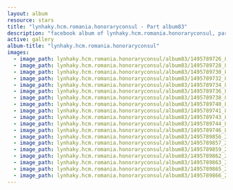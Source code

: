```yaml
---
layout: album
resource: stars
title: "lynhaky.hcm.romania.honoraryconsul - Part album83"
description: "facebook album of lynhaky.hcm.romania.honoraryconsul, part album83."
active: gallery
album-title: "lynhaky.hcm.romania.honoraryconsul"
images:
  - image_path: lynhaky.hcm.romania.honoraryconsul/album83/1495789726_8u9a5381.jpg
  - image_path: lynhaky.hcm.romania.honoraryconsul/album83/1495789728_8u9a5387.jpg
  - image_path: lynhaky.hcm.romania.honoraryconsul/album83/1495789730_8u9a5388.jpg
  - image_path: lynhaky.hcm.romania.honoraryconsul/album83/1495789732_8u9a5407.jpg
  - image_path: lynhaky.hcm.romania.honoraryconsul/album83/1495789734_8u9a5436.jpg
  - image_path: lynhaky.hcm.romania.honoraryconsul/album83/1495789736_8u9a5530.jpg
  - image_path: lynhaky.hcm.romania.honoraryconsul/album83/1495789738_8u9a5533.jpg
  - image_path: lynhaky.hcm.romania.honoraryconsul/album83/1495789740_8u9a5538.jpg
  - image_path: lynhaky.hcm.romania.honoraryconsul/album83/1495789741_8u9a5563.jpg
  - image_path: lynhaky.hcm.romania.honoraryconsul/album83/1495789743_8u9a5569.jpg
  - image_path: lynhaky.hcm.romania.honoraryconsul/album83/1495789744_8u9a5581.jpg
  - image_path: lynhaky.hcm.romania.honoraryconsul/album83/1495789746_8u9a5583.jpg
  - image_path: lynhaky.hcm.romania.honoraryconsul/album83/1495789856_21525.jpg
  - image_path: lynhaky.hcm.romania.honoraryconsul/album83/1495789857_21863.jpg
  - image_path: lynhaky.hcm.romania.honoraryconsul/album83/1495789859_21875.jpg
  - image_path: lynhaky.hcm.romania.honoraryconsul/album83/1495789862_22595.jpg
  - image_path: lynhaky.hcm.romania.honoraryconsul/album83/1495789863_22604.jpg
  - image_path: lynhaky.hcm.romania.honoraryconsul/album83/1495789865_23891.jpg
  - image_path: lynhaky.hcm.romania.honoraryconsul/album83/1495789866_23899.jpg
---
```

